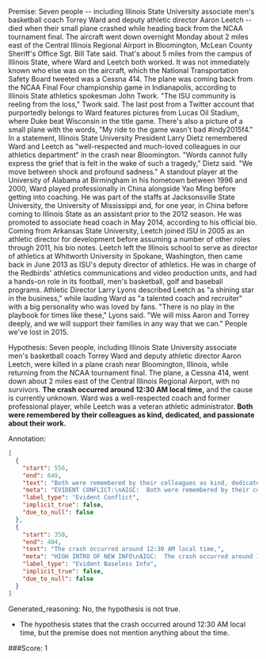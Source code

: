 
Premise:
Seven people -- including Illinois State University associate men's basketball coach Torrey Ward and deputy athletic director Aaron Leetch -- died when their small plane crashed while heading back from the NCAA tournament final. The aircraft went down overnight Monday about 2 miles east of the Central Illinois Regional Airport in Bloomington, McLean County Sheriff's Office Sgt. Bill Tate said. That's about 5 miles from the campus of Illinois State, where Ward and Leetch both worked. It was not immediately known who else was on the aircraft, which the National Transportation Safety Board tweeted was a Cessna 414. The plane was coming back from the NCAA Final Four championship game in Indianapolis, according to Illinois State athletics spokesman John Twork. "The ISU community is reeling from the loss," Twork said. The last post from a Twitter account that purportedly belongs to Ward features pictures from Lucas Oil Stadium, where Duke beat Wisconsin in the title game. There's also a picture of a small plane with the words, "My ride to the game wasn't bad #indy2015f4." In a statement, Illinois State University President Larry Dietz remembered Ward and Leetch as "well-respected and much-loved colleagues in our athletics department" in the crash near Bloomington. "Words cannot fully express the grief that is felt in the wake of such a tragedy," Dietz said. "We move between shock and profound sadness." A standout player at the University of Alabama at Birmingham in his hometown between 1996 and 2000, Ward played professionally in China alongside Yao Ming before getting into coaching. He was part of the staffs at Jacksonsville State University, the University of Mississippi and, for one year, in China before coming to Illinois State as an assistant prior to the 2012 season. He was promoted to associate head coach in May 2014, according to his official bio. Coming from Arkansas State University, Leetch joined ISU in 2005 as an athletic director for development before assuming a number of other roles through 2011, his bio notes. Leetch left the Illinois school to serve as director of athletics at Whitworth University in Spokane, Washington, then came back in June 2013 as ISU's deputy director of athletics. He was in charge of the Redbirds' athletics communications and video production units, and had a hands-on role in its football, men's basketball, golf and baseball programs. Athletic Director Larry Lyons described Leetch as "a shining star in the business," while lauding Ward as "a talented coach and recruiter" with a big personality who was loved by fans. "There is no play in the playbook for times like these," Lyons said. "We will miss Aaron and Torrey deeply, and we will support their families in any way that we can." People we've lost in 2015.


Hypothesis:
Seven people, including Illinois State University associate men's basketball coach Torrey Ward and deputy athletic director Aaron Leetch, were killed in a plane crash near Bloomington, Illinois, while returning from the NCAA tournament final. The plane, a Cessna 414, went down about 2 miles east of the Central Illinois Regional Airport, with no survivors. **The crash occurred around 12:30 AM local time,** and the cause is currently unknown. Ward was a well-respected coach and former professional player, while Leetch was a veteran athletic administrator. **Both were remembered by their colleagues as kind, dedicated, and passionate about their work.**

Annotation:
```json
[
  {
    "start": 556,
    "end": 649,
    "text": "Both were remembered by their colleagues as kind, dedicated, and passionate about their work.",
    "meta": "EVIDENT CONFLICT:\nAIGC:  Both were remembered by their colleagues as kind, dedicated, and passionate about their work.\nOriginal: Athletic Director Larry Lyons described Leetch as \"a shining star in the business,\" while lauding Ward as \"a talented coach and recruiter\" with a big personality who was loved by fans. ",
    "label_type": "Evident Conflict",
    "implicit_true": false,
    "due_to_null": false
  },
  {
    "start": 358,
    "end": 404,
    "text": "The crash occurred around 12:30 AM local time,",
    "meta": "HIGH INTRO OF NEW INFO\nAIGC:  The crash occurred around 12:30 AM local time, \nOriginal: The specific time of crash is not stated in the source content.",
    "label_type": "Evident Baseless Info",
    "implicit_true": false,
    "due_to_null": false
  }
]
```

Generated_reasoning:
No, the hypothesis is not true. 
- The hypothesis states that the crash occurred around 12:30 AM local time, but the premise does not mention anything about the time.

###Score:
1
